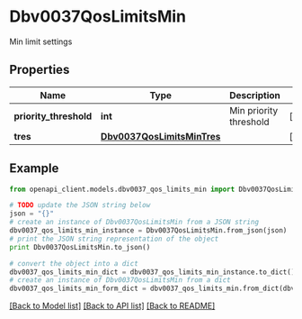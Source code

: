 # Dbv0037QosLimitsMin

Min limit settings

## Properties
Name | Type | Description | Notes
------------ | ------------- | ------------- | -------------
**priority_threshold** | **int** | Min priority threshold | [optional] 
**tres** | [**Dbv0037QosLimitsMinTres**](Dbv0037QosLimitsMinTres.md) |  | [optional] 

## Example

```python
from openapi_client.models.dbv0037_qos_limits_min import Dbv0037QosLimitsMin

# TODO update the JSON string below
json = "{}"
# create an instance of Dbv0037QosLimitsMin from a JSON string
dbv0037_qos_limits_min_instance = Dbv0037QosLimitsMin.from_json(json)
# print the JSON string representation of the object
print Dbv0037QosLimitsMin.to_json()

# convert the object into a dict
dbv0037_qos_limits_min_dict = dbv0037_qos_limits_min_instance.to_dict()
# create an instance of Dbv0037QosLimitsMin from a dict
dbv0037_qos_limits_min_form_dict = dbv0037_qos_limits_min.from_dict(dbv0037_qos_limits_min_dict)
```
[[Back to Model list]](../README.md#documentation-for-models) [[Back to API list]](../README.md#documentation-for-api-endpoints) [[Back to README]](../README.md)


